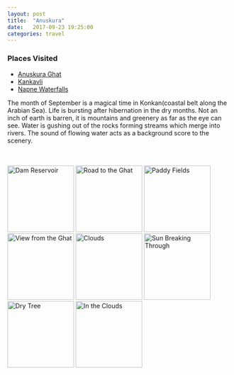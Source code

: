```yaml
---
layout: post
title:  "Anuskura"
date:   2017-09-23 19:25:00
categories: travel
---
```

<div class="post-sidebar">
    <h3>Places Visited</h3>
    <ul>
    <li><a href="https://goo.gl/maps/ppXwqfZsuTN2" target="_blank">Anuskura Ghat</a></li>
    <li><a href="https://en.wikipedia.org/wiki/Kankavli" target="_blank">Kankavli</a></li>
    <li><a href="http://www.kokansearch.com/other/english/other_places/napne_waterfall_sindhudurg" target="_blank">Napne Waterfalls</a></li>
    </ul>
</div>
The month of September is a magical time in Konkan(coastal belt along the Arabian Sea). Life is bursting after hibernation in the dry months. Not an inch of earth is barren, it is mountains and greenery as far as the eye can see.
Water is gushing out of the rocks forming streams which merge into rivers. The sound of flowing water acts as a background score to the scenery.

<br><br>
<img class="myImg" src="{{site.url}}/assets/IMG_7424.jpg" alt="Dam Reservoir" width="150" height="150">
<img class="myImg" src="{{site.url}}/assets/IMG_7432.jpg" alt="Road to the Ghat" width="150" height="150">
<img class="myImg" src="{{site.url}}/assets/IMG_7435.jpg" alt="Paddy Fields" width="150" height="150">
<img class="myImg" src="{{site.url}}/assets/IMG_7442.jpg" alt="View from the Ghat" width="150" height="150">
<img class="myImg" src="{{site.url}}/assets/IMG_7457.jpg" alt="Clouds" width="150" height="150">
<img class="myImg" src="{{site.url}}/assets/IMG_7480.jpg" alt="Sun Breaking Through" width="150" height="150">
<img class="myImg" src="{{site.url}}/assets/IMG_7478.jpg" alt="Dry Tree" width="150" height="150">
<img class="myImg" src="{{site.url}}/assets/IMG_7474.jpg" alt="In the Clouds" width="150" height="150">
<br>

<div id="mapid" style='width: 700px; height: 400px;'></div>
<script>
makeMap(L, [16.7582, 73.7956], "Anuskura", 8);
</script>
